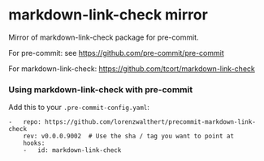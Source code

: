 markdown-link-check mirror
================

Mirror of markdown-link-check package for pre-commit.

For pre-commit: see https://github.com/pre-commit/pre-commit

For markdown-link-check: https://github.com/tcort/markdown-link-check

### Using markdown-link-check with pre-commit

Add this to your `.pre-commit-config.yaml`:

    -   repo: https://github.com/lorenzwalthert/precommit-markdown-link-check
        rev: v0.0.0.9002  # Use the sha / tag you want to point at
        hooks:
        -   id: markdown-link-check
